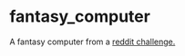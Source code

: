 # fantasy_computer
A fantasy computer from a [reddit challenge.](puzzle_implement_a_fantasy_computer_to_find_out)
